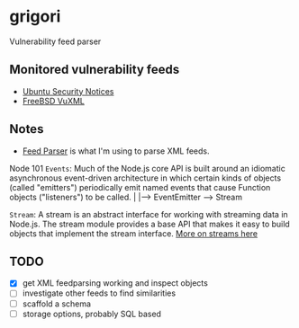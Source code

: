 # grigori
Vulnerability feed parser

## Monitored vulnerability feeds
- [Ubuntu Security Notices](https://usn.ubuntu.com/usn/rss.xml)
- [FreeBSD VuXML](http://vuxml.freebsd.org/freebsd/rss.xml)

## Notes
- [Feed Parser](https://github.com/danmactough/node-feedparser#what-is-the-parsed-output-produced-by-feedparser) is what I'm using to parse XML feeds.

Node 101
`Events`: Much of the Node.js core API is built around an idiomatic asynchronous event-driven architecture in which certain kinds of objects (called "emitters") periodically emit named events that cause Function objects ("listeners") to be called.
|
|--> EventEmitter --> Stream

`Stream`: A stream is an abstract interface for working with streaming data in Node.js. The stream module provides a base API that makes it easy to build objects that implement the stream interface. [More on streams here](https://www.sitepoint.com/basics-node-js-streams/)

## TODO
- [x] get XML feedparsing working and inspect objects
- [ ] investigate other feeds to find similarities
- [ ] scaffold a schema
- [ ] storage options, probably SQL based

